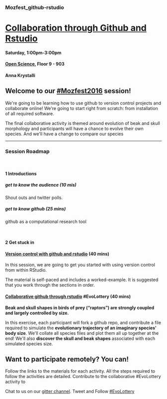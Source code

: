 ### Mozfest_github-rstudio


# [Collaboration through Github and Rstudio](https://app.mozillafestival.org/#_session-259)
#### Saturday, 1:00pm-3:00pm
#### [Open Science](https://app.mozillafestival.org/#_space-open-science), Floor 9 - 903
#### Anna Krystalli


## Welcome to our [#Mozfest2016](https://twitter.com/search?q=%23Mozfest2016&src=typd) session!


We're going to be learning how to use github to version control projects and collaborate online! We're going to start right from scratch: from installation of all required software. 

The final collaborative activity is themed around evolution of beak and skull morphology and participants will have a chance to evolve their own species. And we'll have a change to compare our species

***

### Session Roadmap

<br>

#### 1 Introductions 

##### **get to know the audience** (10 mis)
Shout outs and twitter polls.

##### **get to know github** (25 mins)
github as a computational research tool

<br>

#### 2 Get stuck in

#### [Version control with github and rstudio](https://github.com/mikecroucher/ISBE_Symposium) (40 mins)
In this session, we are going to get you started with using version control from within RStudio.

The material is self-paced and includes a worked-example. It is suggested that you work through the sections in order.

#### [Collaborative github through rstudio]() #EvoLottery (40 mins)

**Beak and skull shapes in birds of prey (“raptors”) are strongly coupled and largely controlled by size.** 

In this exercise, each participant will fork a github repo, and contribute a file required to simulate the **evolutionary trajectory of an imaginary species' body size**. We'll collate all species files and plot them all up together at the end! We'll also **discover the skull and beak shapes** associated with each simulated species size.

## Want to participate remotely? You can!

Follow the links to the materials for each activity. All the steps required to follow the activities are detailed. Contribute to the collaborative #EvoLottery activity to 

Chat to us on our [gitter channel](https://gitter.im/mozfest-gh-rstudio/Lobby?utm_source=share-link&utm_medium=link&utm_campaign=share-link). Tweet and Follow [#EvoLottery](https://twitter.com/search?f=tweets&q=EvoLottery&src=typd)